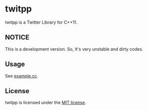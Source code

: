 # twitpp
twitpp is a Twitter Library for C++11.  

## NOTICE
This is a development version. So, It's very unstable and dirty codes.  

## Usage

See [example.cc](example.cc).

## License
twitpp is licensed under the [MIT license](LICENSE).
